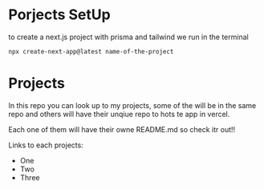 # Porjects SetUp

to create a next.js project with prisma and tailwind we run in the terminal

```
npx create-next-app@latest name-of-the-project
```

# Projects

In this repo you can look up to my projects, some of the will be in the same repo and others will have their unqiue repo to hots te app in vercel.

Each one of them will have their owne README.md so check itr out!!

Links to each projects:

- One
- Two
- Three
